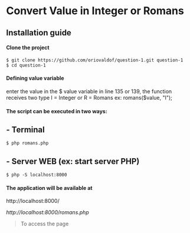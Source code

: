 Convert Value in Integer or Romans
===================

## Installation guide

#### Clone the project 
    $ git clone https://github.com/oriovaldof/question-1.git question-1
    $ cd question-1

#### Defining value variable
   enter the value in the $ value variable in line 135 or 139, the function receives two type I = Integer or R = Romans ex: romans($value, "I");  

#### The script can be executed in two ways:
## - Terminal
    $ php romans.php
## - Server WEB (ex: start server PHP)
    $ php -S localhost:8000
#### The application will be available at
http://localhost:8000/

*http://localhost:8000/romans.php*
>To access the page 

